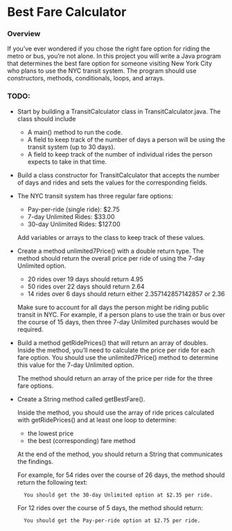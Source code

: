 # Best Fare Calculator

### Overview

If you’ve ever wondered if you chose the right fare option for riding the metro or bus, you’re not alone. In this project you will write a Java program that determines the best fare option for someone visiting New York City who plans to use the NYC transit system. The program should use constructors, methods, conditionals, loops, and arrays.

### TODO:

* Start by building a TransitCalculator class in TransitCalculator.java. The class should include
    * A main() method to run the code.
    * A field to keep track of the number of days a person will be using the transit system (up to 30 days).
    * A field to keep track of the number of individual rides the person expects to take in that time.

* Build a class constructor for TransitCalculator that accepts the number of days and rides and sets the values for the corresponding fields.

* The NYC transit system has three regular fare options:
    * Pay-per-ride (single ride): $2.75
    * 7-day Unlimited Rides: $33.00
    * 30-day Unlimited Rides: $127.00
    <p> Add variables or arrays to the class to keep track of these values.

* Create a method unlimited7Price() with a double return type. The method should return the overall price per ride of using the 7-day Unlimited option.
    * 20 rides over 19 days should return 4.95
    * 50 rides over 22 days should return 2.64
    * 14 rides over 6 days should return either 2.357142857142857 or 2.36
    <p> Make sure to account for all days the person might be riding public transit in NYC. For example, if a person plans to use the train or bus over the course of 15 days, then three 7-day Unlimited purchases would be required.

* Build a method getRidePrices() that will return an array of doubles. Inside the method, you’ll need to calculate the price per ride for each fare option. You should use the unlimited7Price() method to determine this value for the 7-day Unlimited option.
    <p> The method should return an array of the price per ride for the three fare options.

* Create a String method called getBestFare().
  <p> Inside the method, you should use the array of ride prices calculated with getRidePrices() and at least one loop to determine:
  
    * the lowest price
    * the best (corresponding) fare method
  
  At the end of the method, you should return a String that communicates the findings.
  
  For example, for 54 rides over the course of 26 days, the method should return the following text:
  
        You should get the 30-day Unlimited option at $2.35 per ride.
  
  For 12 rides over the course of 5 days, the method should return:
  
        You should get the Pay-per-ride option at $2.75 per ride.